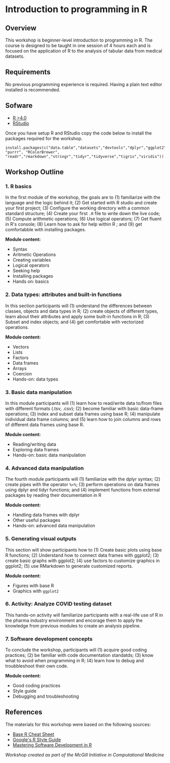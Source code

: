 # Introduction to programming in R

## Overview

This workshop is beginner-level introduction to programming in R. The course is designed to be taught in one session of 4 hours each and is focused on the application of R to the analysis of tabular data from medical datasets. 

## Requirements

No previous programming experience is required. Having a plain text editor installed is recommended.
   
## Sofware

* [R >4.0](https://www.r-project.org)
* [RStudio](https://www.rstudio.com/products/rstudio/download/)

Once you have setup R and RStudio copy the code below to install the packages required for the workshop.

```{r}
install.packages(c("data.table","datasets","devtools","dplyr","ggplot2","ggthemes","grid","gridExtra","knitr","magrittr","plotly","plyr", "purrr", "RColorBrewer", "readr","rmarkdown","stringr","tidyr","tidyverse","tigris","viridis"))
```

## Workshop Outline

### 1. R basics

In the first module of the workshop, the goals are to (1) familiarize with the language and the logic behind it; (2) Get started with R studio and create your first project; (3) Configure the working directory with a common standard structure; (4) Create your first `.R` file to write down the live code; (5) Compute arithmetic operations; (6) Use logical operators; (7) Get fluent in R's console; (8) Learn how to ask for help within R ; and (9) get comfortabble with installing packages. 

**Module content:**

- Syntax
- Aritmetic Operations
- Creating variables
- Logical operators
- Seeking help
- Installing packages
- Hands on: basics

### 2. Data types: attributes and built-in functions

In this section participants will (1) understand the differences between classes, objects and data types in R; (2) create objects of different types, learn about their attributes and apply some built-in functions in R; (3) Subset and index objects; and (4) get comfortable with vectorized operations. 

**Module content:**

- Vectors
- Lists
- Factors
- Data frames
- Arrays
- Coercion
- Hands-on: data types 

### 3. Basic data manipulation

In this module participants will (1) learn how to read/write data to/from files with different formats (.tsv, .csv); (2) become familiar with basic data-frame operations; (3) index and subset data frames using base R; (4) manipulate individual data frame columns; and (5) learn how to join columns and rows of different data frames using base R.

**Module content:**

- Reading/writing data
- Exploring data frames
- Hands-on: basic data manipulation

### 4. Advanced data manipulation

The fourth module participants will (1) familiarize with the dplyr syntax; (2) create pipes with the operator `%>%`; (3) perform operations on data frames using dplyr and tidyr functions; and (4) implement functions from external packages by reading their documentation in R

**Module content:**

- Handling data frames with dplyr
- Other useful packages
- Hands-on: advanced data manipulation 

### 5. Generating visual outputs

This section will show participants how to (1) Create basic plots using base R functions; (2) Understand how to connect data frames with ggplot2; (3) create basic graphs with ggplot2; (4) use factors to customize graphics in ggplot2; (5) use RMarkdown to generate customized reports. 

**Module content:**

- Figures with base R
- Graphics with `ggplot2`


### 6. Activity: Analyze COVID testing dataset

This hands-on activity will familiarize participants with a real-life use of R in the pharma industry environment and encorage them to 
apply the knowledge from previous modules to create an analysis pipeline.

### 7. Software development concepts

To conclude the workshop, participants will (1) acquire good coding practices; (2) be familiar with code documentation standatds; (3) know what to avoid when programming in R; (4) learn how to debug and troubbleshoot their own code. 

**Module content:**

- Good coding practices    
- Style guide   
- Debugging and troubleshooting 

## References

The materials for this workshop were based on the following sources:

- [Base R Cheat Sheet](https://iqss.github.io/dss-workshops/R/Rintro/base-r-cheat-sheet.pdf)   
- [Google's R Style Guide](https://google.github.io/styleguide/Rguide.html) 
- [Mastering Software Development in R](https://bookdown.org/rdpeng/RProgDA/) 


*Workshop created as part of the McGill Initiative in Computational Medicine*
